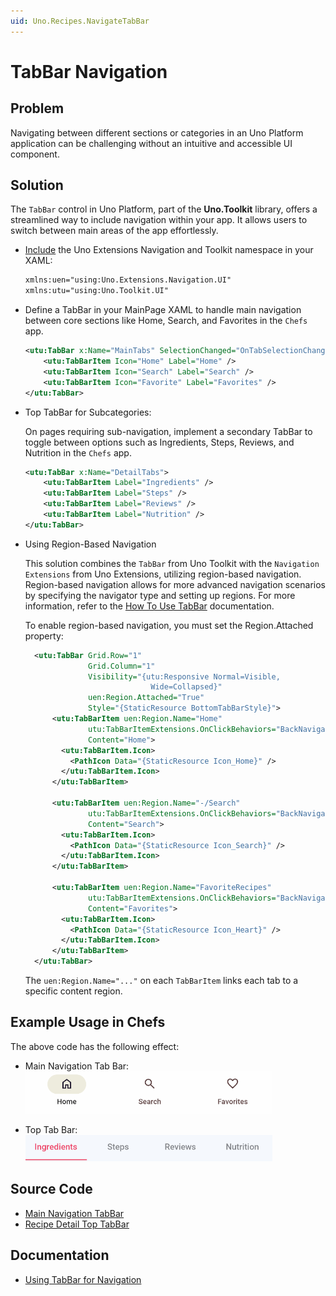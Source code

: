 ```yaml
---
uid: Uno.Recipes.NavigateTabBar
---
```


# TabBar Navigation

## Problem

Navigating between different sections or categories in an Uno Platform application can be challenging without an intuitive and accessible UI component.

## Solution

The `TabBar` control in Uno Platform, part of the **Uno.Toolkit** library, offers a streamlined way to include navigation within your app. It allows users to switch between main areas of the app effortlessly.

- [Include](https://github.com/unoplatform/uno.chefs/blob/139edc9eab65b322e219efb7572583551c40ad32/Chefs/Views/MainPage.xaml#L9-L10) the Uno Extensions Navigation and Toolkit namespace in your XAML:

    ```xml
    xmlns:uen="using:Uno.Extensions.Navigation.UI"
    xmlns:utu="using:Uno.Toolkit.UI"
    ```

- Define a TabBar in your MainPage XAML to handle main navigation between core sections like Home, Search, and Favorites in the `Chefs` app.

  ```xml
  <utu:TabBar x:Name="MainTabs" SelectionChanged="OnTabSelectionChanged">
      <utu:TabBarItem Icon="Home" Label="Home" />
      <utu:TabBarItem Icon="Search" Label="Search" />
      <utu:TabBarItem Icon="Favorite" Label="Favorites" />
  </utu:TabBar>
  ```

- Top TabBar for Subcategories:

  On pages requiring sub-navigation, implement a secondary TabBar to toggle between options such as Ingredients, Steps, Reviews, and Nutrition in the `Chefs` app.

  ```xml
  <utu:TabBar x:Name="DetailTabs">
      <utu:TabBarItem Label="Ingredients" />
      <utu:TabBarItem Label="Steps" />
      <utu:TabBarItem Label="Reviews" />
      <utu:TabBarItem Label="Nutrition" />
  </utu:TabBar>
  ```

- Using Region-Based Navigation

  This solution combines the `TabBar` from Uno Toolkit with the `Navigation Extensions` from Uno Extensions, utilizing region-based navigation. Region-based navigation allows for more advanced navigation scenarios by specifying the navigator type and setting up regions. For more information, refer to the [How To Use TabBar](https://platform.uno/docs/articles/external/uno.extensions/doc/Learn/Navigation/Advanced/HowTo-UseTabBar.html#3-set-up-regions-and-specify-navigator-type) documentation.

  To enable region-based navigation, you must set the Region.Attached property:

  ```xml
    <utu:TabBar Grid.Row="1"
                Grid.Column="1"
                Visibility="{utu:Responsive Normal=Visible,
                              Wide=Collapsed}"
                uen:Region.Attached="True"
                Style="{StaticResource BottomTabBarStyle}">
        <utu:TabBarItem uen:Region.Name="Home"
                utu:TabBarItemExtensions.OnClickBehaviors="BackNavigation"
                Content="Home">
          <utu:TabBarItem.Icon>
            <PathIcon Data="{StaticResource Icon_Home}" />
          </utu:TabBarItem.Icon>
        </utu:TabBarItem>

        <utu:TabBarItem uen:Region.Name="-/Search"
                utu:TabBarItemExtensions.OnClickBehaviors="BackNavigation"
                Content="Search">
          <utu:TabBarItem.Icon>
            <PathIcon Data="{StaticResource Icon_Search}" />
          </utu:TabBarItem.Icon>
        </utu:TabBarItem>

        <utu:TabBarItem uen:Region.Name="FavoriteRecipes"
                utu:TabBarItemExtensions.OnClickBehaviors="BackNavigation"
                Content="Favorites">
          <utu:TabBarItem.Icon>
            <PathIcon Data="{StaticResource Icon_Heart}" />
          </utu:TabBarItem.Icon>
        </utu:TabBarItem>
    </utu:TabBar>
  ```

  The `uen:Region.Name="..."` on each `TabBarItem` links each tab to a specific content region.

## Example Usage in Chefs

The above code has the following effect:

- Main Navigation Tab Bar:
  <img src="../assets/navigation-tabBar.png"/>

- Top Tab Bar:
  <img src="../assets/top-TabBar.png"/>

## Source Code

- [Main Navigation TabBar](https://github.com/unoplatform/uno.chefs/blob/139edc9eab65b322e219efb7572583551c40ad32/Chefs/Views/MainPage.xaml#L36-L65)
- [Recipe Detail Top TabBar](https://github.com/unoplatform/uno.chefs/blob/139edc9eab65b322e219efb7572583551c40ad32/Chefs/Views/RecipeDetailsPage.xaml#L173-L192)

## Documentation

- [Using TabBar for Navigation](xref:Uno.Extensions.Navigation.Advanced.TabBar)